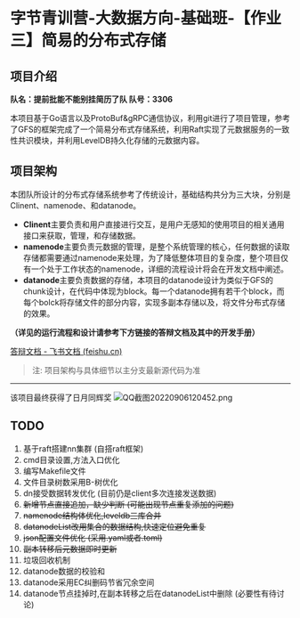 # 字节青训营-大数据方向-基础班-【作业三】简易的分布式存储

## 项目介绍

**队名：提前批能不能别挂简历了队  队号：3306**

本项目基于Go语言以及ProtoBuf&gRPC通信协议，利用git进行了项目管理，参考了GFS的框架完成了一个简易分布式存储系统，利用Raft实现了元数据服务的一致性共识模块，并利用LevelDB持久化存储的元数据内容。

## 项目架构

本团队所设计的分布式存储系统参考了传统设计，基础结构共分为三大块，分别是Clinent、namenode、和datanode。

- **Clinent**主要负责和用户直接进行交互，是用户无感知的使用项目的相关通用接口来获取，管理，和存储数据。
- **namenode**主要负责元数据的管理，是整个系统管理的核心，任何数据的读取存储都需要通过namenode来处理，为了降低整体项目的复杂度，整个项目仅有一个处于工作状态的namenode，详细的流程设计将会在开发文档中阐述。
- **datanode**主要负责数据的存储，本项目的datanode设计为类似于GFS的chunk设计，在代码中体现为block。每一个datanode拥有若干个block，而每个bolck将存储文件的部分内容，实现多副本存储以及，将文件分布式存储的效果。

**（详见的运行流程和设计请参考下方链接的答辩文档及其中的开发手册）**

[答辩文档 - 飞书文档 (feishu.cn)](https://bqn8fhqijw.feishu.cn/docx/doxcnAajUj9AdPhzgYUsRQd1Wnd)
> 注: 项目架构与具体细节以主分支最新源代码为准
---
该项目最终获得了日月同辉奖
![QQ截图20220906120452.png](http://tva1.sinaimg.cn/large/005Uj3w8ly1h5wr9wu2hyj30v7011q3n.jpg)

## TODO
1. 基于raft搭建nn集群 (自搭raft框架)
2. cmd目录设置,方法入口优化
3. 编写Makefile文件
4. 文件目录树数采用B-树优化
5. dn接受数据转发优化 (目前仍是client多次连接发送数据)
6. ~~新增节点直接追加，缺少判断 (可能出现节点重复添加的问题)~~
7. ~~namenode结构体优化,leveldb三库合并~~
8. ~~datanodeList改用集合的数据结构,快速定位避免重复~~
9. ~~json配置文件优化 (采用.yaml或者.toml)~~
10. ~~副本转移后元数据即时更新~~
11. 垃圾回收机制
12. datanode数据的校验和
13. datanode采用EC纠删码节省冗余空间
14. datanode节点挂掉时,在副本转移之后在datanodeList中删除 (必要性有待讨论)
